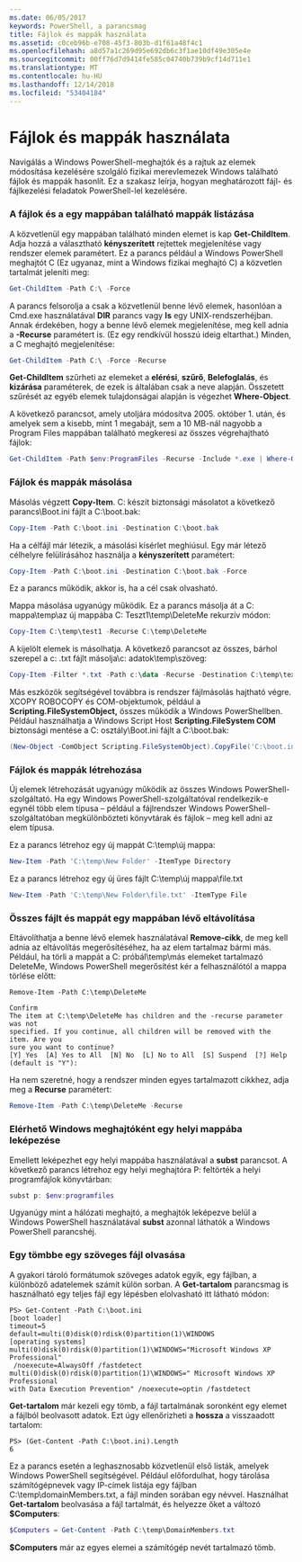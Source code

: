 ```yaml
---
ms.date: 06/05/2017
keywords: PowerShell, a parancsmag
title: Fájlok és mappák használata
ms.assetid: c0ceb96b-e708-45f3-803b-d1f61a48f4c1
ms.openlocfilehash: a8d57a1c269d95e692db6c3f1ae10df49e305e4e
ms.sourcegitcommit: 00ff76d7d9414fe585c04740b739b9cf14d711e1
ms.translationtype: MT
ms.contentlocale: hu-HU
ms.lasthandoff: 12/14/2018
ms.locfileid: "53404184"
---
```

# <a name="working-with-files-and-folders"></a>Fájlok és mappák használata

Navigálás a Windows PowerShell-meghajtók és a rajtuk az elemek módosítása kezelésére szolgáló fizikai merevlemezek Windows található fájlok és mappák hasonlít. Ez a szakasz leírja, hogyan meghatározott fájl- és fájlkezelési feladatok PowerShell-lel kezelésére.

### <a name="listing-all-the-files-and-folders-within-a-folder"></a>A fájlok és a egy mappában található mappák listázása

A közvetlenül egy mappában található minden elemet is kap **Get-ChildItem**. Adja hozzá a választható **kényszerített** rejtettek megjelenítése vagy rendszer elemek paramétert. Ez a parancs például a Windows PowerShell meghajtót C (Ez ugyanaz, mint a Windows fizikai meghajtó C) a közvetlen tartalmát jeleníti meg:

```powershell
Get-ChildItem -Path C:\ -Force
```

A parancs felsorolja a csak a közvetlenül benne lévő elemek, hasonlóan a Cmd.exe használatával **DIR** parancs vagy **ls** egy UNIX-rendszerhéjban. Annak érdekében, hogy a benne lévő elemek megjelenítése, meg kell adnia a **-Recurse** paramétert is. (Ez egy rendkívül hosszú ideig eltarthat.) Minden, a C meghajtó megjelenítése:

```powershell
Get-ChildItem -Path C:\ -Force -Recurse
```

**Get-ChildItem** szűrheti az elemeket a **elérési**, **szűrő**, **Belefoglalás**, és **kizárása** paraméterek, de ezek is általában csak a neve alapján. Összetett szűrését az egyéb elemek tulajdonságai alapján is végezhet **Where-Object**.

A következő parancsot, amely utoljára módosítva 2005. október 1. után, és amelyek sem a kisebb, mint 1 megabájt, sem a 10 MB-nál nagyobb a Program Files mappában található megkeresi az összes végrehajtható fájlok:

```powershell
Get-ChildItem -Path $env:ProgramFiles -Recurse -Include *.exe | Where-Object -FilterScript {($_.LastWriteTime -gt '2005-10-01') -and ($_.Length -ge 1mb) -and ($_.Length -le 10mb)}
```

### <a name="copying-files-and-folders"></a>Fájlok és mappák másolása

Másolás végzett **Copy-Item**. C: készít biztonsági másolatot a következő parancs\\Boot.ini fájlt a C:\\boot.bak:

```powershell
Copy-Item -Path C:\boot.ini -Destination C:\boot.bak
```

Ha a célfájl már létezik, a másolási kísérlet meghiúsul. Egy már létező célhelyre felülírásához használja a **kényszerített** paramétert:

```powershell
Copy-Item -Path C:\boot.ini -Destination C:\boot.bak -Force
```

Ez a parancs működik, akkor is, ha a cél csak olvasható.

Mappa másolása ugyanúgy működik. Ez a parancs másolja át a C: mappa\\temp\\az új mappába C: Teszt1\\temp\\DeleteMe rekurzív módon:

```powershell
Copy-Item C:\temp\test1 -Recurse C:\temp\DeleteMe
```

A kijelölt elemek is másolhatja. A következő parancsot az összes, bárhol szerepel a c: .txt fájlt másolja\\c: adatok\\temp\\szöveg:

```powershell
Copy-Item -Filter *.txt -Path c:\data -Recurse -Destination C:\temp\text
```

Más eszközök segítségével továbbra is rendszer fájlmásolás hajtható végre. XCOPY ROBOCOPY és COM-objektumok, például a **Scripting.FileSystemObject,** összes működik a Windows PowerShellben. Például használhatja a Windows Script Host **Scripting.FileSystem COM** biztonsági mentése a C: osztály\\Boot.ini fájlt a C:\\boot.bak:

```powershell
(New-Object -ComObject Scripting.FileSystemObject).CopyFile('C:\boot.ini', 'C:\boot.bak')
```

### <a name="creating-files-and-folders"></a>Fájlok és mappák létrehozása

Új elemek létrehozását ugyanúgy működik az összes Windows PowerShell-szolgáltató. Ha egy Windows PowerShell-szolgáltatóval rendelkezik-e egynél több elem típusa – például a fájlrendszer Windows PowerShell-szolgáltatóban megkülönbözteti könyvtárak és fájlok – meg kell adni az elem típusa.

Ez a parancs létrehoz egy új mappát C:\\temp\\új mappa:

```powershell
New-Item -Path 'C:\temp\New Folder' -ItemType Directory
```

Ez a parancs létrehoz egy új üres fájlt C:\\temp\\új mappa\\file.txt

```powershell
New-Item -Path 'C:\temp\New Folder\file.txt' -ItemType File
```

### <a name="removing-all-files-and-folders-within-a-folder"></a>Összes fájlt és mappát egy mappában lévő eltávolítása

Eltávolíthatja a benne lévő elemek használatával **Remove-cikk**, de meg kell adnia az eltávolítás megerősítéséhez, ha az elem tartalmaz bármi más. Például, ha törli a mappát a C: próbál\\temp\\más elemeket tartalmazó DeleteMe, Windows PowerShell megerősítést kér a felhasználótól a mappa törlése előtt:

```
Remove-Item -Path C:\temp\DeleteMe

Confirm
The item at C:\temp\DeleteMe has children and the -recurse parameter was not
specified. If you continue, all children will be removed with the item. Are you
sure you want to continue?
[Y] Yes  [A] Yes to All  [N] No  [L] No to All  [S] Suspend  [?] Help
(default is "Y"):
```

Ha nem szeretné, hogy a rendszer minden egyes tartalmazott cikkhez, adja meg a **Recurse** paramétert:

```powershell
Remove-Item -Path C:\temp\DeleteMe -Recurse
```

### <a name="mapping-a-local-folder-as-a-windows-accessible-drive"></a>Elérhető Windows meghajtóként egy helyi mappába leképezése

Emellett leképezhet egy helyi mappába használatával a **subst** parancsot. A következő parancs létrehoz egy helyi meghajtóra P: feltörték a helyi programfájlok könyvtárban:

```powershell
subst p: $env:programfiles
```

Ugyanúgy mint a hálózati meghajtó, a meghajtók leképezve belül a Windows PowerShell használatával **subst** azonnal láthatók a Windows PowerShell parancshéj.

### <a name="reading-a-text-file-into-an-array"></a>Egy tömbbe egy szöveges fájl olvasása

A gyakori tároló formátumok szöveges adatok egyik, egy fájlban, a különböző adatelemek számít külön sorban. A **Get-tartalom** parancsmag is használható egy teljes fájl egy lépésben elolvasható itt látható módon:

```
PS> Get-Content -Path C:\boot.ini
[boot loader]
timeout=5
default=multi(0)disk(0)rdisk(0)partition(1)\WINDOWS
[operating systems]
multi(0)disk(0)rdisk(0)partition(1)\WINDOWS="Microsoft Windows XP Professional"
 /noexecute=AlwaysOff /fastdetect
multi(0)disk(0)rdisk(0)partition(1)\WINDOWS=" Microsoft Windows XP Professional
with Data Execution Prevention" /noexecute=optin /fastdetect
```

**Get-tartalom** már kezeli egy tömb, a fájl tartalmának soronként egy elemet a fájlból beolvasott adatok. Ezt úgy ellenőrizheti a **hossza** a visszaadott tartalom:

```
PS> (Get-Content -Path C:\boot.ini).Length
6
```

Ez a parancs esetén a leghasznosabb közvetlenül első listák, amelyek Windows PowerShell segítségével. Például előfordulhat, hogy tárolása számítógépnevek vagy IP-címek listája egy fájlban C:\\temp\\domainMembers.txt, a fájl minden sorában egy névvel. Használhat **Get-tartalom** beolvasása a fájl tartalmát, és helyezze őket a változó **$Computers**:

```powershell
$Computers = Get-Content -Path C:\temp\DomainMembers.txt
```

**$Computers** már az egyes elemei a számítógép nevét tartalmazó tömb.
